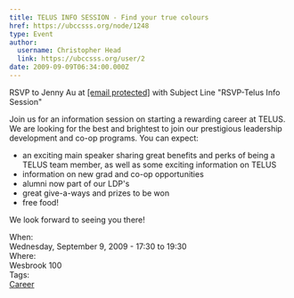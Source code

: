 ```yaml
---
title: TELUS INFO SESSION - Find your true colours 
href: https://ubccsss.org/node/1248
type: Event
author:
  username: Christopher Head
  link: https://ubccsss.org/user/2
date: 2009-09-09T06:34:00.000Z
---
```


<div class="field field-name-body field-type-text-with-summary field-label-hidden"><div class="field-items"><div class="field-item even"><p>RSVP to Jenny Au at <a href="/cdn-cgi/l/email-protection#0f656a616176216e7a4f7a6d6c216c6e"><span class="__cf_email__" data-cfemail="402a252e2e396e2135003522236e2321">[email&#xA0;protected]</span></a> with Subject Line &quot;RSVP-Telus Info Session&quot;</p>
<p>Join us for an information session on starting a rewarding career at TELUS. We are looking for the best and brightest to join our prestigious leadership development and co-op programs. You can expect:</p>
<ul>
<li>an exciting main speaker sharing great benefits and perks of being a TELUS team member, as well as some exciting information on TELUS</li>
<li>information on new grad and co-op opportunities</li>
<li>alumni now part of our LDP&apos;s</li>
<li>great give-a-ways and prizes to be won</li>
<li>free food!</li>
</ul>
<p>We look forward to seeing you there!</p>
</div></div></div><div class="field field-name-field-dates field-type-datetime field-label-above"><div class="field-label">When:&#xA0;</div><div class="field-items"><div class="field-item even"><span class="date-display-single">Wednesday, September 9, 2009 - <span class="date-display-range"><span class="date-display-start">17:30</span> to <span class="date-display-end">19:30</span></span></span></div></div></div><div class="field field-name-field-location field-type-text field-label-above"><div class="field-label">Where:&#xA0;</div><div class="field-items"><div class="field-item even">Wesbrook 100</div></div></div>    <footer>
    <div class="field field-name-field-tags field-type-taxonomy-term-reference field-label-above"><div class="field-label">Tags:&#xA0;</div><div class="field-items"><div class="field-item even"><a href="/career">Career</a></div></div></div>      </footer>